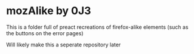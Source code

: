 # mozAlike by 0J3

This is a folder full of preact recreations of firefox-alike elements (such as the buttons on the error pages)

Will likely make this a seperate repository later
